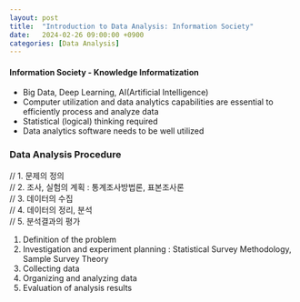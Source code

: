 ```yaml
---
layout: post
title:  "Introduction to Data Analysis: Information Society"
date:   2024-02-26 09:00:00 +0900
categories: [Data Analysis]
---
```


#### Information Society - Knowledge Informatization   
- Big Data, Deep Learning, AI(Artificial Intelligence)   
- Computer utilization and data analytics capabilities are essential to efficiently process and analyze data   
- Statistical (logical) thinking required   
- Data analytics software needs to be well utilized   
   
### Data Analysis Procedure   
// 1. 문제의 정의   
// 2. 조사, 실험의 계획 : 통계조사방법론, 표본조사론   
// 3. 데이터의 수집   
// 4. 데이터의 정리, 분석   
// 5. 분석결과의 평가   
1. Definition of the problem   
2. Investigation and experiment planning : Statistical Survey Methodology, Sample Survey Theory   
3. Collecting data   
4. Organizing and analyzing data   
5. Evaluation of analysis results   

